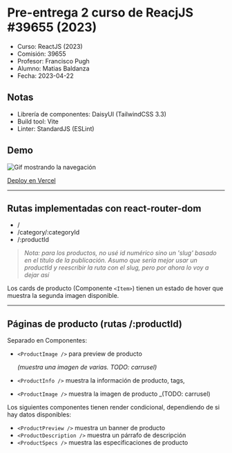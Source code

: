 # Pre-entrega 2 curso de ReacjJS #39655 (2023)

- Curso: ReactJS (2023)
- Comisión: 39655
- Profesor: Francisco Pugh
- Alumno: Matias Baldanza
- Fecha: 2023-04-22

## Notas

- Librería de componentes: DaisyUI (TailwindCSS 3.3)
- Build tool: Vite
- Linter: StandardJS (ESLint)

## Demo

![Gif mostrando la navegación](README/matiasbaldanza-reactjs-39655-pre-entrega-2-720p-24fps.gif)

[Deploy en Vercel](https://coderhouse-reactjs-39655-matiasbaldanza-pre-entrega-2.vercel.app/)

<hr />

## Rutas implementadas con react-router-dom

- /
- /category/:categoryId
- /:productId <br />

> _Nota: para los productos, no usé id numérico sino un 'slug' basado en el título de la publicación. Asumo que sería mejor usar un productId y reescribir la ruta con el slug, pero por ahora lo voy a dejar así_

Los cards de producto (Componente `<Item>`) tienen un estado de hover que muestra la segunda imagen disponible.

<hr />

## Páginas de producto (rutas /:productId)

Separado en Componentes:

- `<ProductImage />` para preview de producto

  _(muestra una imagen de varias. TODO: carrusel)_

- `<ProductInfo />` muestra la información de producto, tags,
- `<ProductImage />` muestra la imagen de producto \_(TODO: carrusel)

Los siguientes componentes tienen render condicional, dependiendo de si hay datos disponibles:

- `<ProductPreview />` muestra un banner de producto
- `<ProductDescription />` muestra un párrafo de descripción
- `<ProductSpecs />` muestra las especificaciones de producto
